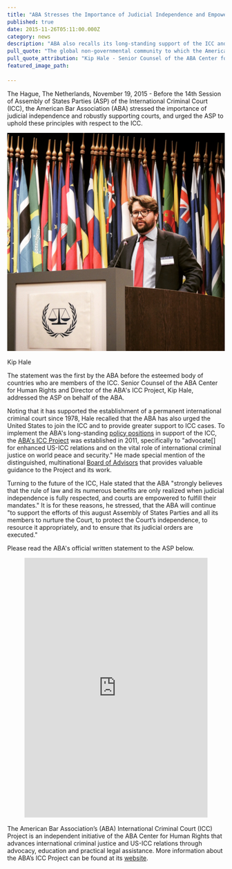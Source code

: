```yaml
---
title: "ABA Stresses the Importance of Judicial Independence and Empowerment Before the ICC Assembly of States Parties"
published: true
date: 2015-11-26T05:11:00.000Z
category: news
description: "ABA also recalls its long-standing support of the ICC and its efforts “to advocate for enhanced US-ICC relations and on the vital role of international criminal justice on world peace and security.”"
pull_quote: "The global non-governmental community to which the American Bar Association belongs must continue to support and advance the ICC's mandate, and to support the efforts of this august Assembly of States Parties and all its members to nurture the Court, to protect the Court’s independence, to resource it appropriately, and to ensure that its judicial orders are executed. "
pull_quote_attribution: "Kip Hale - Senior Counsel of the ABA Center for Human Rights & Director of the ABA's ICC Project"
featured_image_path:

---
```


The Hague, The Netherlands, November 19, 2015 - Before the 14th Session of Assembly of States Parties (ASP) of the International Criminal Court (ICC), the American Bar Association (ABA) stressed the importance of judicial independence and robustly supporting courts, and urged the ASP to uphold these principles with respect to the ICC.

![](/uploads/1448509997894_ASP%202.JPG)

Kip Hale

The statement was the first by the ABA before the esteemed body of countries who are members of the ICC. Senior Counsel of the ABA Center for Human Rights and Director of the ABA's ICC Project, Kip Hale, addressed the ASP on behalf of the ABA.

Noting that it has supported the establishment of a permanent international criminal court since 1978, Hale recalled that the ABA has also urged the United States to join the ICC and to provide greater support to ICC cases. To implement the ABA's long-standing [policy positions](http://bit.ly/ABA_ICCPolicy) in support of the ICC, the [ABA's ICC Project](http://www.aba-icc.org/) was established in 2011, specifically to "advocate[] for enhanced US-ICC relations and on the vital role of international criminal justice on world peace and security." He made special mention of the distinguished, multinational [Board of Advisors](http://www.aba-icc.org/the-aba-icc-project/board-of-advisors/) that provides valuable guidance to the Project and its work.

Turning to the future of the ICC, Hale stated that the ABA "strongly believes that the rule of law and its numerous benefits are only realized when judicial independence is fully respected, and courts are empowered to fulfill their mandates." It is for these reasons, he stressed, that the ABA will continue "to support the efforts of this august Assembly of States Parties and all its members to nurture the Court, to protect the Court’s independence, to resource it appropriately, and to ensure that its judicial orders are executed."

Please read the ABA's official written statement to the ASP below.

<figure data-type="embed"><iframe class="scribd_iframe_embed" src="https://www.scribd.com/embeds/291188452/content?start_page=1&amp;view_mode=scroll&amp;access_key=key-IxXX2TjX4k653HDLMif5&amp;show_recommendations=true" data-auto-height="false" data-aspect-ratio="0.7729220222793488" scrolling="no" id="doc_282" width="100%" height="600" frameborder="0"></iframe></figure>

The American Bar Association’s (ABA) International Criminal Court (ICC) Project is an independent initiative of the ABA Center for Human Rights that advances international criminal justice and US-ICC relations through advocacy, education and practical legal assistance. More information about the ABA’s ICC Project can be found at its [website](http://www.aba-icc.org/).
